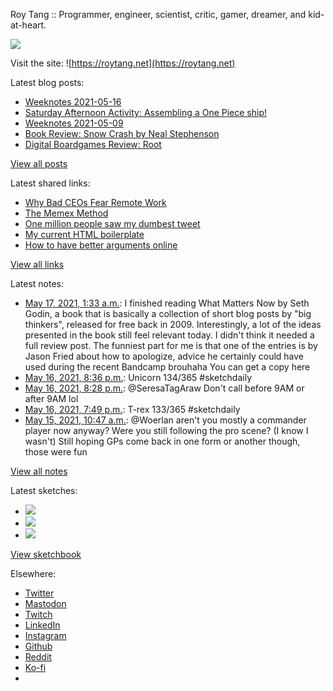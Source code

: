 Roy Tang :: Programmer, engineer, scientist, critic, gamer, dreamer, and kid-at-heart.

![](https://roytang.net/static/img/profile.jpg)

Visit the site: ![https://roytang.net](https://roytang.net)

Latest blog posts:

- [Weeknotes 2021-05-16](https://roytang.net/2021/05/weeknotes-2021-05-16/)
- [Saturday Afternoon Activity: Assembling a One Piece ship!](https://roytang.net/2021/05/going-merry-kit/)
- [Weeknotes 2021-05-09](https://roytang.net/2021/05/weeknotes-2021-05-09/)
- [Book Review: Snow Crash by Neal Stephenson](https://roytang.net/2021/05/snow-crash/)
- [Digital Boardgames Review: Root](https://roytang.net/2021/05/root/)

[View all posts](https://roytang.net/blog)

Latest shared links:

- [Why Bad CEOs Fear Remote Work](https://roytang.net/2021/05/why-bad-ceos-fear-remote-work/)
- [The Memex Method](https://roytang.net/2021/05/the-memex-method/)
- [One million people saw my dumbest tweet](https://roytang.net/2021/05/one-million-people-saw-my-dumbest-tweet/)
- [My current HTML boilerplate](https://roytang.net/2021/05/my-current-html-boilerplate/)
- [How to have better arguments online](https://roytang.net/2021/04/how-to-have-better-arguments-online/)

[View all links](https://roytang.net/links)

Latest notes:

- [May 17, 2021, 1:33 a.m.](https://roytang.net/2021/05/c72ceb2e3748ccd8611baab1cbfdfe74/): I finished reading What Matters Now by Seth Godin, a book that is basically a collection of short blog posts by &quot;big thinkers&quot;, released for free back in 2009. Interestingly, a lot of the ideas presented in the book still feel relevant today. I didn&#x27;t think it needed a full review post. The funniest part for me is that one of the entries is by Jason Fried about how to apologize, advice he certainly could have used during the recent Bandcamp brouhaha You can get a copy here
- [May 16, 2021, 8:36 p.m.](https://roytang.net/2021/05/1393908190207692805/): Unicorn 134/365 #sketchdaily
- [May 16, 2021, 8:28 p.m.](https://roytang.net/2021/05/1393906113825837058/): @SeresaTagAraw Don&#x27;t call before 9AM or after 9AM lol
- [May 16, 2021, 7:49 p.m.](https://roytang.net/2021/05/1393896259576995846/): T-rex 133/365 #sketchdaily
- [May 15, 2021, 10:47 a.m.](https://roytang.net/2021/05/1393397698439520259/): @Woerlan aren&#x27;t you mostly a commander player now anyway? Were you still following the pro scene? (I know I wasn&#x27;t) Still hoping GPs come back in one form or another though, those were fun

[View all notes](https://roytang.net/notes)

Latest sketches:


- ![](https://roytang.net/media/cache/80/7d/807d6e6022a109c71a2b44b0deff60c8.jpg)
- ![](https://roytang.net/media/cache/f1/58/f1583f758702bdfdc6ec70a24023f5cb.jpg)
- ![](https://roytang.net/media/cache/28/48/2848f03cf9ae4baccc0ce11c657ba251.jpg)

[View sketchbook](https://roytang.net/albums/sketchbook)


Elsewhere:

- [Twitter](https://twitter.com/roytang)
- [Mastodon](https://mastodon.technology/@roytang)
- [Twitch](https://twitch.tv/twitchyroy)
- [LinkedIn](https://www.linkedin.com/in/roytang)
- [Instagram](https://instagram.com/roytang0400)
- [Github](https://github.com/roytang)
- [Reddit](https://reddit.com/u/hungryroy)
- [Ko-fi](https://ko-fi.com/roytang)
- [](mailto:hello@roytang.net)